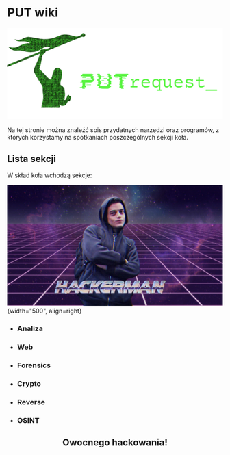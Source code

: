 # PUT wiki

![PUTrequest_ logo](assets/logo/PUTr.png)

Na tej stronie można znaleźć spis przydatnych narzędzi oraz programów, z których korzystamy na spotkaniach poszczególnych sekcji koła.

## Lista sekcji

W skład koła wchodzą sekcje:

![Hackerman meme](assets/pics/hackerman_meme.jpg){width="500", align=right}

- <h3>Analiza</h3>
- <h3>Web</h3>
- <h3>Forensics</h3>
- <h3>Crypto</h3>
- <h3>Reverse</h3>
- <h3>OSINT</h3>

<center><h2>Owocnego hackowania!</h2></center>

